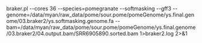 braker.pl --cores 36 --species=pomegranate --softmasking --gff3 --genome=/data/myan/raw_data/pome/sour.pome/pomeGenome/ys.final.genome/03.braker2/ys.softmasking.genome.fa --bam=/data/myan/raw_data/pome/sour.pome/pomeGenome/ys.final.genome/03.braker2/04.output.bam/SRR6905890.sorted.bam 1>braker2.log 2>&1
